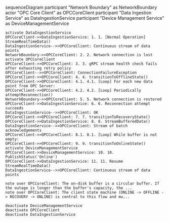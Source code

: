 sequenceDiagram
    participant "Network Boundary" as NetworkBoundary
    actor "OPC Core Client" as OPCCoreClient
    participant "Data Ingestion Service" as DataIngestionService
    participant "Device Management Service" as DeviceManagementService

    activate DataIngestionService
    OPCCoreClient->>DataIngestionService: 1. 1. [Normal Operation] StreamRealTimeData()
    DataIngestionService-->>OPCCoreClient: Continuous stream of data points
    NetworkBoundary->>OPCCoreClient: 2. 2. Network connection is lost
    activate OPCCoreClient
    OPCCoreClient->>OPCCoreClient: 3. 3. gRPC stream health check fails after exhausting retry policy
    OPCCoreClient-->>OPCCoreClient: ConnectionFailureException
    OPCCoreClient->>OPCCoreClient: 4. 4. transitionToOfflineState()
    OPCCoreClient->>OPCCoreClient: 4.1. 4.1. [Loop] For each new data point from OPC Server:
    OPCCoreClient->>OPCCoreClient: 4.2. 4.2. [Loop] Periodically attemptReconnection()
    NetworkBoundary->>OPCCoreClient: 5. 5. Network connection is restored
    OPCCoreClient->>DataIngestionService: 6. 6. Reconnection attempt succeeds
    DataIngestionService-->>OPCCoreClient: OK
    OPCCoreClient->>OPCCoreClient: 7. 7. transitionToRecoveryState()
    OPCCoreClient->>DataIngestionService: 8. 8. StreamBufferedData()
    DataIngestionService-->>OPCCoreClient: Stream of batch acknowledgements
    OPCCoreClient->>OPCCoreClient: 8.1. 8.1. [Loop] While buffer is not empty:
    OPCCoreClient->>OPCCoreClient: 9. 9. transitionToOnlineState()
    activate DeviceManagementService
    OPCCoreClient->>DeviceManagementService: 10. 10. PublishStatus('Online')
    OPCCoreClient->>DataIngestionService: 11. 11. Resume StreamRealTimeData()
    DataIngestionService-->>OPCCoreClient: Continuous stream of data points

    note over OPCCoreClient: The on-disk buffer is a circular buffer. If the outage is longer than the buffer's capacity, the ...
    note over OPCCoreClient: The client state machine (ONLINE -> OFFLINE -> RECOVERY -> ONLINE) is central to this flow and mu...

    deactivate DeviceManagementService
    deactivate OPCCoreClient
    deactivate DataIngestionService

